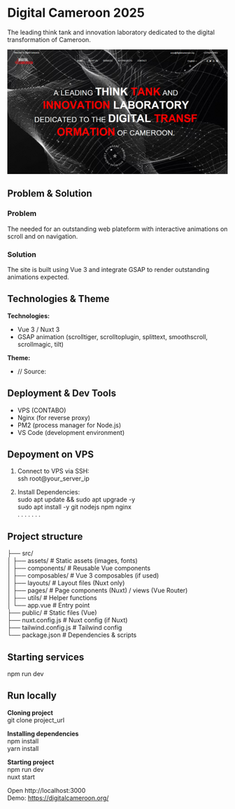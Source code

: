 # Digital Cameroon 2025 
The leading think tank and innovation laboratory dedicated to the digital transformation of Cameroon.

![Digital Cameroon Website](<screenshots/digitalcameroon.org.png>)

## Problem & Solution

### Problem
The needed for an outstanding web plateform with interactive animations on scroll and on navigation.

### Solution
The site is built using Vue 3 and integrate GSAP to render outstanding animations expected.

## Technologies & Theme

  **Technologies:**
  - Vue 3 / Nuxt 3 <br>
  - GSAP animation (scrolltiger, scrolltoplugin, splittext, smoothscroll, scrollmagic, tilt)  <br>
  
  **Theme:**
  - //
  Source: 

## Deployment & Dev Tools
  - VPS (CONTABO) <br>
  - Nginx (for reverse proxy) <br>
  - PM2 (process manager for Node.js) <br>
  - VS Code (development environment)

## Depoyment on VPS

1. Connect to VPS via SSH: <br>
   ssh root@your_server_ip 
   
2. Install Dependencies: <br>
  sudo apt update && sudo apt upgrade -y <br>
  sudo apt install -y git nodejs npm nginx <br>
.
.
.
.
.
.
.
## Project structure
├── src/  
│   ├── assets/          # Static assets (images, fonts)  
│   ├── components/      # Reusable Vue components  
│   ├── composables/     # Vue 3 composables (if used)  
│   ├── layouts/         # Layout files (Nuxt only)  
│   ├── pages/           # Page components (Nuxt) / views (Vue Router)    
│   ├── utils/           # Helper functions  
│   └── app.vue          # Entry point  
├── public/              # Static files (Vue)  
├── nuxt.config.js       # Nuxt config (if Nuxt)  
├── tailwind.config.js   # Tailwind config  
└── package.json         # Dependencies & scripts  


## Starting services <br>
npm run dev

## Run locally

**Cloning project** <br>
git clone project_url

**Installing dependencies** <br>
npm install <br>
yarn install

**Starting project** <br>
npm run dev <br>
nuxt start

Open http://localhost:3000 <br>
Demo: https://digitalcameroon.org/























